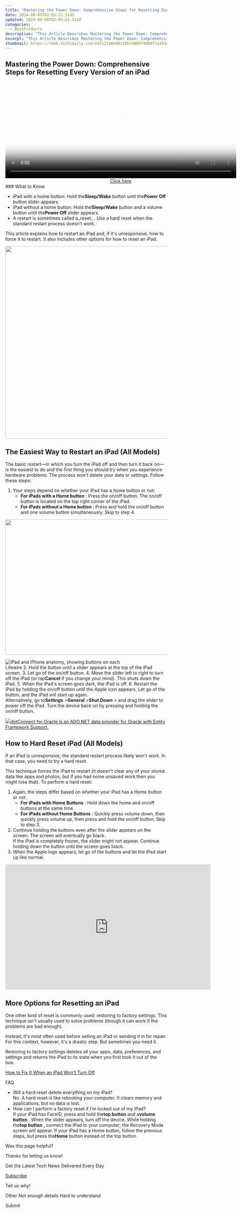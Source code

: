```yaml
---
title: "Mastering the Power Down: Comprehensive Steps for Resetting Every Version of an iPad"
date: 2024-08-05T02:03:22.514Z
updated: 2024-08-06T02:03:22.514Z
categories:
  - BestProducts
description: "This Article Describes Mastering the Power Down: Comprehensive Steps for Resetting Every Version of an iPad"
excerpt: "This Article Describes Mastering the Power Down: Comprehensive Steps for Resetting Every Version of an iPad"
thumbnail: https://thmb.techidaily.com/e55121a8e00138bfd889740b0f7a193e7e03922e85acffafd82353c8a22765d2.jpg
---
```


## Mastering the Power Down: Comprehensive Steps for Resetting Every Version of an iPad
<!-- affiliate ads begin -->
<span id="1993652">
					<video width="720" height="300" style="cursor:pointer"
           poster="//a.impactradius-go.com/display-clicktoplayimage/1993652.jpeg"
           onclick="if(!this.playClicked){this.play();this.setAttribute('controls',true);this.playClicked=true;}">
	   <source src="//a.impactradius-go.com/display-ad/22993-1993652">
	   <img src="//a.impactradius-go.com/display-clicktoplayimage/1993652.jpeg" style="border: none; height: 100%; width: 100%; object-fit: contain">
	</video>
	<div style="width:720px;text-align:center"><a href="javascript:window.open(decodeURIComponent('https%3A%2F%2Fhomestyler.sjv.io%2Fc%2F5597632%2F1993652%2F22993'), '_blank');void(0);">Click here</a></div>
</span>
<img height="0" width="0" src="https://imp.pxf.io/i/5597632/1993652/22993" style="position:absolute;visibility:hidden;" border="0" />
<!-- affiliate ads end -->
### What to Know

* iPad with a home button: Hold the**Sleep/Wake** button until the**Power Off** button slider appears.
* iPad without a home button: Hold the**Sleep/Wake** button and a volume button until the**Power Off** slider appears.
* A restart is sometimes called a_reset_ . Use a hard reset when the standard restart process doesn't work.

 This article explains how to restart an iPad and, if it's unresponsive, how to force it to restart. It also includes other options for how to reset an iPad.

<!-- affiliate ads begin -->
<a href="https://appsumo.8odi.net/c/5597632/2082532/7443" target="_top" id="2082532"><img src="//a.impactradius-go.com/display-ad/7443-2082532" border="0" alt="" width="1200" height="600"/></a><img height="0" width="0" src="https://appsumo.8odi.net/i/5597632/2082532/7443" style="position:absolute;visibility:hidden;" border="0" />
<!-- affiliate ads end -->
## The Easiest Way to Restart an iPad (All Models)

 The basic restart—in which you turn the iPad off and then turn it back on—is the easiest to do and the first thing you should try when you experience hardware problems. The process won't delete your data or settings. Follow these steps:

1. Your steps depend on whether your iPad has a home button or not:  
   * **For iPads with a Home button** : Press the on/off button. The on/off button is located on the top right corner of the iPad.  
   * **For iPads without a Home button** : Press and hold the on/off button and one volume button simultaneously. Skip to step 4.  
<!-- affiliate ads begin -->
<a href="https://parisrhonecom.sjv.io/c/5597632/1896607/21553" target="_top" id="1896607"><img src="//a.impactradius-go.com/display-ad/21553-1896607" border="0" alt="" width="750" height="422"/></a><img height="0" width="0" src="https://imp.pxf.io/i/5597632/1896607/21553" style="position:absolute;visibility:hidden;" border="0" />
<!-- affiliate ads end -->
![iPad and iPhone anatomy, showing buttons on each](https://www.lifewire.com/thmb/eAumj2Y-882oMB_RQEVdmr70-Fc=/1500x0/filters:no_upscale():max_bytes(150000):strip_icc():format(webp)/ipad-pro-iphone-se-iphone7-iphone-x-buttons-switches-tech-spec-5bf3541cc9e77c00515d60fa.png)  
 Lifewire
2. Hold the button until a slider appears at the top of the iPad screen.
3. Let go of the on/off button.
4. Move the slider left to right to turn off the iPad (or tap**Cancel** if you change your mind). This shuts down the iPad.
5. When the iPad's screen goes dark, the iPad is off.
6. Restart the iPad by holding the on/off button until the Apple icon appears. Let go of the button, and the iPad will start up again.  
 Alternatively, go to**Settings** \>**General** \>**Shut Down** \> and drag the slider to power off the iPad. Turn the device back on by pressing and holding the on/off button.

<!-- affiliate ads begin -->
<a href="https://checkout.devart.com/order/checkout.php?PRODS=5023555&QTY=1&AFFILIATE=108875&CART=1"><img src="https://secure.avangate.com/images/merchant/45b430710ad04765a6afd58d9d9fafca/products/dotConnect_O.png" border="0">dotConnect for Oracle is an ADO.NET data provider for Oracle with Entity Framework Support.</a>
<!-- affiliate ads end -->
## How to Hard Reset iPad (All Models)

 If an iPad is unresponsive, the standard restart process likely won't work. In that case, you need to try a hard reset.

 This technique forces the iPad to restart (it doesn't clear any of your stored data like apps and photos, but if you had some unsaved work then you might lose that). To perform a hard reset:

1. Again, the steps differ based on whether your iPad has a Home button or not.  
   * **For iPads with Home Buttons** : Hold down the home and on/off buttons at the same time.  
   * **For iPads without Home Buttons** : Quickly press volume down, then quickly press volume up, then press and hold the on/off button. Skip to step 3.
2. Continue holding the buttons even after the slider appears on the screen. The screen will eventually go black.  
 If the iPad is completely frozen, the slider might not appear. Continue holding down the button until the screen goes black.
3. When the Apple logo appears, let go of the buttons and let the iPad start up like normal.

<!-- affiliate ads begin -->
<a href="https://secure.2checkout.com/order/checkout.php?PRODS=2337838&QTY=1&AFFILIATE=108875&CART=1"><iframe width="640" height="390" src="https://www.youtube.com/embed/rzZwphIv4RM" title="APFill - Ink and Toner Coverage Calculator" frameborder="0" allow="accelerometer; autoplay; clipboard-write; encrypted-media; gyroscope; picture-in-picture; web-share" referrerpolicy="strict-origin-when-cross-origin" allowfullscreen></iframe></a>
<!-- affiliate ads end -->
## More Options for Resetting an iPad

 One other kind of reset is commonly used: restoring to factory settings. This technique isn't usually used to solve problems (though it can work if the problems are bad enough).

 Instead, it's most often used before selling an iPad or sending it in for repair. For this context, however, it's a drastic step. But sometimes you need it.

 Restoring to factory settings deletes all your apps, data, preferences, and settings and returns the iPad to its state when you first took it out of the box.

[How to Fix It When an iPad Won't Turn Off](https://www.lifewire.com/fix-ipad-not-turning-off-5224809)

 FAQ

* Will a hard reset delete everything on my iPad?  
 No. A hard reset is like rebooting your computer. It clears memory and applications, but no data is lost.
* How can I perform a factory reset if I'm locked out of my iPad?  
 If your iPad has FaceID, press and hold the**top button** and a**volume button** . When the slider appears, turn off the device. While holding the**top button** , connect the iPad to your computer; the Recovery Mode screen will appear. If your iPad has a Home button, follow the previous steps, but press the**Home** button instead of the top button.

Was this page helpful?

Thanks for letting us know!

 Get the Latest Tech News Delivered Every Day

[Subscribe](https://www.lifewire.com/#)

Tell us why!

 Other  Not enough details  Hard to understand

 Submit

<ins class="adsbygoogle"
     style="display:block"
     data-ad-format="autorelaxed"
     data-ad-client="ca-pub-7571918770474297"
     data-ad-slot="1223367746"></ins>



<ins class="adsbygoogle"
     style="display:block"
     data-ad-client="ca-pub-7571918770474297"
     data-ad-slot="8358498916"
     data-ad-format="auto"
     data-full-width-responsive="true"></ins>
